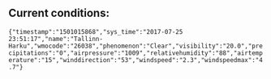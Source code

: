 ## Current conditions: 
 ``` {"timestamp":"1501015868","sys_time":"2017-07-25 23:51:17","name":"Tallinn-Harku","wmocode":"26038","phenomenon":"Clear","visibility":"20.0","precipitations":"0","airpressure":"1009","relativehumidity":"88","airtemperature":"15","winddirection":"53","windspeed":"2.3","windspeedmax":"4.7"} ```

